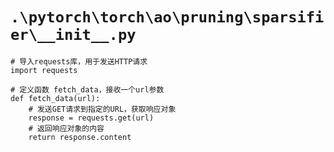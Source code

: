 # `.\pytorch\torch\ao\pruning\sparsifier\__init__.py`

```
# 导入requests库，用于发送HTTP请求
import requests

# 定义函数 fetch_data，接收一个url参数
def fetch_data(url):
    # 发送GET请求到指定的URL，获取响应对象
    response = requests.get(url)
    # 返回响应对象的内容
    return response.content
```